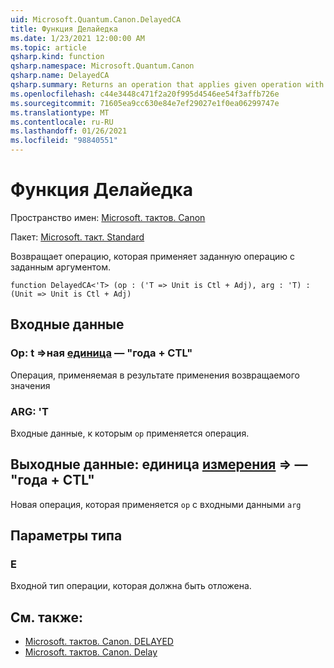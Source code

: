 ```yaml
---
uid: Microsoft.Quantum.Canon.DelayedCA
title: Функция Делайедка
ms.date: 1/23/2021 12:00:00 AM
ms.topic: article
qsharp.kind: function
qsharp.namespace: Microsoft.Quantum.Canon
qsharp.name: DelayedCA
qsharp.summary: Returns an operation that applies given operation with given argument.
ms.openlocfilehash: c44e3448c471f2a20f995d4546ee54f3affb726e
ms.sourcegitcommit: 71605ea9cc630e84e7ef29027e1f0ea06299747e
ms.translationtype: MT
ms.contentlocale: ru-RU
ms.lasthandoff: 01/26/2021
ms.locfileid: "98840551"
---
```

# <a name="delayedca-function"></a>Функция Делайедка

Пространство имен: [Microsoft. тактов. Canon](xref:Microsoft.Quantum.Canon)

Пакет: [Microsoft. такт. Standard](https://nuget.org/packages/Microsoft.Quantum.Standard)


Возвращает операцию, которая применяет заданную операцию с заданным аргументом.

```qsharp
function DelayedCA<'T> (op : ('T => Unit is Ctl + Adj), arg : 'T) : (Unit => Unit is Ctl + Adj)
```


## <a name="input"></a>Входные данные

### <a name="op--t--unit--is-adj--ctl"></a>Op: t =>ная [единица](xref:microsoft.quantum.lang-ref.unit)  — "года + CTL"

Операция, применяемая в результате применения возвращаемого значения


### <a name="arg--t"></a>ARG: 'T

Входные данные, к которым `op` применяется операция.



## <a name="output--unit--unit--is-adj--ctl"></a>Выходные данные: единица [измерения](xref:microsoft.quantum.lang-ref.unit) => [](xref:microsoft.quantum.lang-ref.unit) — "года + CTL"

Новая операция, которая применяется `op` с входными данными `arg`

## <a name="type-parameters"></a>Параметры типа

### <a name="t"></a>Е

Входной тип операции, которая должна быть отложена.

## <a name="see-also"></a>См. также:

- [Microsoft. тактов. Canon. DELAYED](xref:Microsoft.Quantum.Canon.Delayed)
- [Microsoft. тактов. Canon. Delay](xref:Microsoft.Quantum.Canon.Delay)